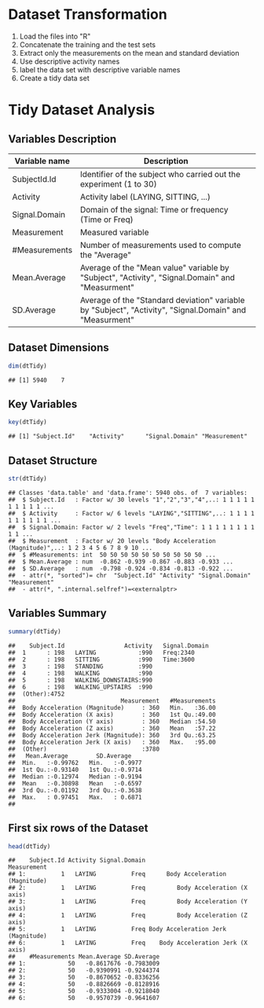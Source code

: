 # Dataset Transformation
 1. Load the files into "R"
 2. Concatenate the training and the test sets
 3. Extract only the measurements on the mean and standard deviation
 4. Use descriptive activity names
 5. label the data set with descriptive variable names
 6. Create a tidy data set

# Tidy Dataset Analysis
## Variables Description
  
Variable name    | Description
-----------------|-------------------------------------------------------------------
SubjectId.Id     | Identifier of the subject who carried out the experiment (1 to 30)
Activity         | Activity label (LAYING, SITTING, ...)
Signal.Domain    | Domain of the signal: Time or frequency (Time or Freq)
Measurement      | Measured variable
#Measurements    | Number of measurements used to compute the "Average"
Mean.Average     | Average of the "Mean value" variable by "Subject", "Activity", "Signal.Domain" and "Measurment"
SD.Average       | Average of the "Standard deviation" variable by "Subject", "Activity", "Signal.Domain" and "Measurment"

## Dataset Dimensions
  
  
  ```r
  dim(dtTidy)
  ```
  
  ```
  ## [1] 5940    7
  ```

## Key Variables
  
  
  ```r
  key(dtTidy)
  ```
  
  ```
  ## [1] "Subject.Id"    "Activity"      "Signal.Domain" "Measurement"
  ```

## Dataset Structure
  
  
  ```r
  str(dtTidy)
  ```
  
  ```
  ## Classes 'data.table' and 'data.frame':	5940 obs. of  7 variables:
  ##  $ Subject.Id   : Factor w/ 30 levels "1","2","3","4",..: 1 1 1 1 1 1 1 1 1 1 ...
  ##  $ Activity     : Factor w/ 6 levels "LAYING","SITTING",..: 1 1 1 1 1 1 1 1 1 1 ...
  ##  $ Signal.Domain: Factor w/ 2 levels "Freq","Time": 1 1 1 1 1 1 1 1 1 1 ...
  ##  $ Measurement  : Factor w/ 20 levels "Body Acceleration (Magnitude)",..: 1 2 3 4 5 6 7 8 9 10 ...
  ##  $ #Measurements: int  50 50 50 50 50 50 50 50 50 50 ...
  ##  $ Mean.Average : num  -0.862 -0.939 -0.867 -0.883 -0.933 ...
  ##  $ SD.Average   : num  -0.798 -0.924 -0.834 -0.813 -0.922 ...
  ##  - attr(*, "sorted")= chr  "Subject.Id" "Activity" "Signal.Domain" "Measurement"
  ##  - attr(*, ".internal.selfref")=<externalptr>
  ```

## Variables Summary
  
  
  ```r
  summary(dtTidy)
  ```
  
  ```
  ##    Subject.Id                 Activity   Signal.Domain
  ##  1      : 198   LAYING            :990   Freq:2340    
  ##  2      : 198   SITTING           :990   Time:3600    
  ##  3      : 198   STANDING          :990                
  ##  4      : 198   WALKING           :990                
  ##  5      : 198   WALKING_DOWNSTAIRS:990                
  ##  6      : 198   WALKING_UPSTAIRS  :990                
  ##  (Other):4752                                         
  ##                              Measurement   #Measurements  
  ##  Body Acceleration (Magnitude)     : 360   Min.   :36.00  
  ##  Body Acceleration (X axis)        : 360   1st Qu.:49.00  
  ##  Body Acceleration (Y axis)        : 360   Median :54.50  
  ##  Body Acceleration (Z axis)        : 360   Mean   :57.22  
  ##  Body Acceleration Jerk (Magnitude): 360   3rd Qu.:63.25  
  ##  Body Acceleration Jerk (X axis)   : 360   Max.   :95.00  
  ##  (Other)                           :3780                  
  ##   Mean.Average        SD.Average     
  ##  Min.   :-0.99762   Min.   :-0.9977  
  ##  1st Qu.:-0.93140   1st Qu.:-0.9714  
  ##  Median :-0.12974   Median :-0.9194  
  ##  Mean   :-0.30898   Mean   :-0.6597  
  ##  3rd Qu.:-0.01192   3rd Qu.:-0.3638  
  ##  Max.   : 0.97451   Max.   : 0.6871  
  ## 
  ```

## First six rows of the Dataset
  
  
  ```r
  head(dtTidy)
  ```
  
  ```
  ##    Subject.Id Activity Signal.Domain                        Measurement
  ## 1:          1   LAYING          Freq      Body Acceleration (Magnitude)
  ## 2:          1   LAYING          Freq         Body Acceleration (X axis)
  ## 3:          1   LAYING          Freq         Body Acceleration (Y axis)
  ## 4:          1   LAYING          Freq         Body Acceleration (Z axis)
  ## 5:          1   LAYING          Freq Body Acceleration Jerk (Magnitude)
  ## 6:          1   LAYING          Freq    Body Acceleration Jerk (X axis)
  ##    #Measurements Mean.Average SD.Average
  ## 1:            50   -0.8617676 -0.7983009
  ## 2:            50   -0.9390991 -0.9244374
  ## 3:            50   -0.8670652 -0.8336256
  ## 4:            50   -0.8826669 -0.8128916
  ## 5:            50   -0.9333004 -0.9218040
  ## 6:            50   -0.9570739 -0.9641607
  ```
